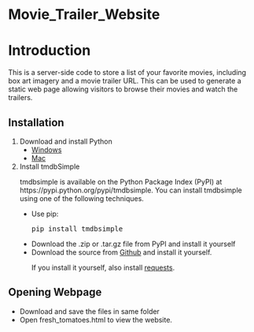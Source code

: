 # Movie_Trailer_Website

<h1>Introduction</h1>
<p>This is a server-side code to store a list of your favorite movies, including box art imagery and a movie trailer URL. This can be used to generate a static web page allowing visitors to browse their movies and watch the trailers.</p>

<h2>Installation</h2>
<ol type="1">
  <li>Download and install Python
    <ul type="disc">
      <li><a href="https://www.python.org/downloads/"> Windows </a></li>
      <li><a href="https://www.python.org/downloads/mac-osx/"> Mac </a></li>
    </ul>
  </li>
  <li>Install tmdbSimple
    <p>tmdbsimple is available on the Python Package Index (PyPI) at https://pypi.python.org/pypi/tmdbsimple.
    You can install tmdbsimple using one of the following techniques.</p>
    <ul type="disc">
      <li>Use pip:
      <pre>pip install tmdbsimple</pre>
      </li>
      <li>Download the .zip or .tar.gz file from PyPI and install it yourself</li>
      <li>Download the source from <a href="https://github.com/celiao/tmdbsimple">Github</a> and install it yourself.</li>
      <p>If you install it yourself, also install <a href="http://www.python-requests.org/en/latest/">requests</a>.</p>
    </ul>
  </li>
</ol>
<h2>Opening Webpage</h2>
<ul type="disc">
  <li>Download and save the files in same folder</li>
  <li>Open fresh_tomatoes.html to view the website.</li>
</ul>
